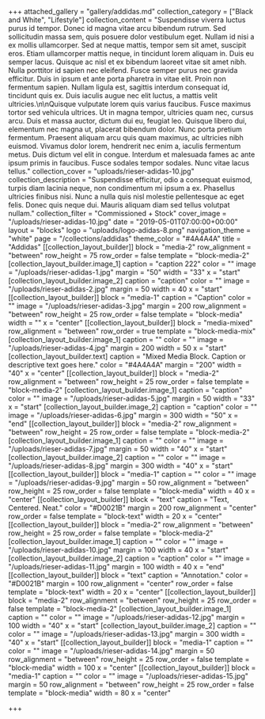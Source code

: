 +++
attached_gallery = "gallery/addidas.md"
collection_category = ["Black and White", "Lifestyle"]
collection_content = "Suspendisse viverra luctus purus id tempor. Donec id magna vitae arcu bibendum rutrum. Sed sollicitudin massa sem, quis posuere dolor vestibulum eget. Nullam id nisi a ex mollis ullamcorper. Sed at neque mattis, tempor sem sit amet, suscipit eros. Etiam ullamcorper mattis neque, in tincidunt lorem aliquam in. Duis eu semper lacus. Quisque ac nisl et ex bibendum laoreet vitae sit amet nibh. Nulla porttitor id sapien nec eleifend. Fusce semper purus nec gravida efficitur. Duis in ipsum et ante porta pharetra in vitae elit. Proin non fermentum sapien. Nullam ligula est, sagittis interdum consequat id, tincidunt quis ex. Duis iaculis augue nec elit luctus, a mattis velit ultricies.\n\nQuisque vulputate lorem quis varius faucibus. Fusce maximus tortor sed vehicula ultrices. Ut in magna tempor, ultricies quam nec, cursus arcu. Duis et massa auctor, dictum dui eu, feugiat leo. Quisque libero dui, elementum nec magna ut, placerat bibendum dolor. Nunc porta pretium fermentum. Praesent aliquam arcu quis quam maximus, ac ultricies nibh euismod. Vivamus dolor lorem, hendrerit nec enim a, iaculis fermentum metus. Duis dictum vel elit in congue. Interdum et malesuada fames ac ante ipsum primis in faucibus. Fusce sodales tempor sodales. Nunc vitae lacus tellus."
collection_cover = "uploads/rieser-adidas-10.jpg"
collection_description = "Suspendisse efficitur, odio a consequat euismod, turpis diam lacinia neque, non condimentum mi ipsum a ex. Phasellus ultricies finibus nisi. Nunc a nulla quis nisl molestie pellentesque ac eget felis. Donec quis neque dui. Mauris aliquam diam sed tellus volutpat nullam."
collection_filter = "Commissioned + Stock"
cover_image = "/uploads/rieser-adidas-10.jpg"
date = "2019-05-01T07:00:00+00:00"
layout = "blocks"
logo = "uploads/logo-adidas-8.png"
navigation_theme = "white"
page = "/collections/addidas"
theme_color = "#4A4A4A"
title = "Addidas"
[[collection_layout_builder]]
block = "media-2"
row_alignment = "between"
row_height = 75
row_order = false
template = "block-media-2"
[collection_layout_builder.image_1]
caption = "caption 222"
color = ""
image = "/uploads/rieser-adidas-1.jpg"
margin = "50"
width = "33"
x = "start"
[collection_layout_builder.image_2]
caption = "caption"
color = ""
image = "/uploads/rieser-adidas-2.jpg"
margin = 50
width = 40
x = "start"
[[collection_layout_builder]]
block = "media-1"
caption = "Caption"
color = ""
image = "/uploads/rieser-adidas-3.jpg"
margin = 200
row_alignment = "between"
row_height = 25
row_order = false
template = "block-media"
width = ""
x = "center"
[[collection_layout_builder]]
block = "media-mixed"
row_alignment = "between"
row_order = true
template = "block-media-mix"
[collection_layout_builder.image_1]
caption = ""
color = ""
image = "/uploads/rieser-adidas-4.jpg"
margin = 200
width = 50
x = "start"
[collection_layout_builder.text]
caption = "Mixed Media Block. Caption or descriptive text goes here."
color = "#4A4A4A"
margin = "200"
width = "40"
x = "center"
[[collection_layout_builder]]
block = "media-2"
row_alignment = "between"
row_height = 25
row_order = false
template = "block-media-2"
[collection_layout_builder.image_1]
caption = "caption"
color = ""
image = "/uploads/rieser-adidas-5.jpg"
margin = 50
width = "33"
x = "start"
[collection_layout_builder.image_2]
caption = "caption"
color = ""
image = "/uploads/rieser-adidas-6.jpg"
margin = 300
width = "50"
x = "end"
[[collection_layout_builder]]
block = "media-2"
row_alignment = "between"
row_height = 25
row_order = false
template = "block-media-2"
[collection_layout_builder.image_1]
caption = ""
color = ""
image = "/uploads/rieser-adidas-7.jpg"
margin = 50
width = "40"
x = "start"
[collection_layout_builder.image_2]
caption = ""
color = ""
image = "/uploads/rieser-adidas-8.jpg"
margin = 300
width = "40"
x = "start"
[[collection_layout_builder]]
block = "media-1"
caption = ""
color = ""
image = "/uploads/rieser-adidas-9.jpg"
margin = 50
row_alignment = "between"
row_height = 25
row_order = false
template = "block-media"
width = 40
x = "center"
[[collection_layout_builder]]
block = "text"
caption = "Text, Centered. Neat."
color = "#D0021B"
margin = 200
row_alignment = "center"
row_order = false
template = "block-text"
width = 20
x = "center"
[[collection_layout_builder]]
block = "media-2"
row_alignment = "between"
row_height = 25
row_order = false
template = "block-media-2"
[collection_layout_builder.image_1]
caption = ""
color = ""
image = "/uploads/rieser-adidas-10.jpg"
margin = 100
width = 40
x = "start"
[collection_layout_builder.image_2]
caption = "caption"
color = ""
image = "/uploads/rieser-adidas-11.jpg"
margin = 100
width = 40
x = "end"
[[collection_layout_builder]]
block = "text"
caption = "Annotation."
color = "#D0021B"
margin = 100
row_alignment = "center"
row_order = false
template = "block-text"
width = 20
x = "center"
[[collection_layout_builder]]
block = "media-2"
row_alignment = "between"
row_height = 25
row_order = false
template = "block-media-2"
[collection_layout_builder.image_1]
caption = ""
color = ""
image = "/uploads/rieser-adidas-12.jpg"
margin = 100
width = "40"
x = "start"
[collection_layout_builder.image_2]
caption = ""
color = ""
image = "/uploads/rieser-adidas-13.jpg"
margin = 300
width = "40"
x = "start"
[[collection_layout_builder]]
block = "media-1"
caption = ""
color = ""
image = "/uploads/rieser-adidas-14.jpg"
margin = 50
row_alignment = "between"
row_height = 25
row_order = false
template = "block-media"
width = 100
x = "center"
[[collection_layout_builder]]
block = "media-1"
caption = ""
color = ""
image = "/uploads/rieser-adidas-15.jpg"
margin = 50
row_alignment = "between"
row_height = 25
row_order = false
template = "block-media"
width = 80
x = "center"

+++

